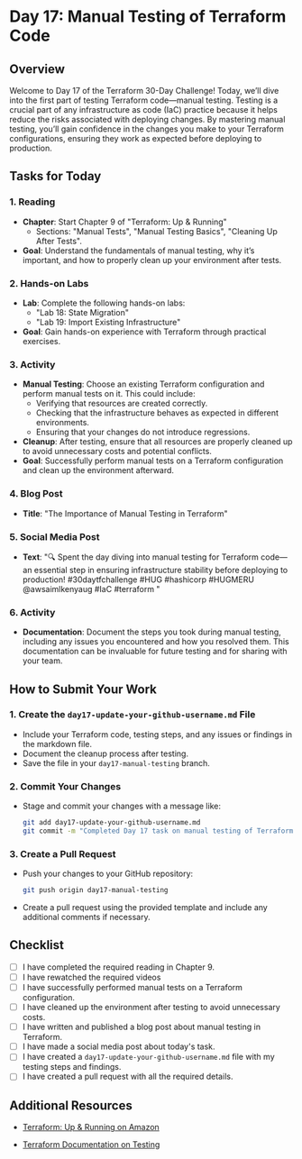 # Day 17: Manual Testing of Terraform Code

## Overview

Welcome to Day 17 of the Terraform 30-Day Challenge! Today, we’ll dive into the first part of testing Terraform code—manual testing. Testing is a crucial part of any infrastructure as code (IaC) practice because it helps reduce the risks associated with deploying changes. By mastering manual testing, you’ll gain confidence in the changes you make to your Terraform configurations, ensuring they work as expected before deploying to production.

## Tasks for Today

### 1. **Reading**
   - **Chapter**: Start Chapter 9 of "Terraform: Up & Running"
     - Sections: "Manual Tests", "Manual Testing Basics", "Cleaning Up After Tests".
   - **Goal**: Understand the fundamentals of manual testing, why it’s important, and how to properly clean up your environment after tests.

### 2. **Hands-on Labs**
   - **Lab**: Complete the following hands-on labs:
     - "Lab 18: State Migration"
     - "Lab 19: Import Existing Infrastructure"
   - **Goal**: Gain hands-on experience with Terraform through practical exercises.
### 3. **Activity**
   - **Manual Testing**: Choose an existing Terraform configuration and perform manual tests on it. This could include:
     - Verifying that resources are created correctly.
     - Checking that the infrastructure behaves as expected in different environments.
     - Ensuring that your changes do not introduce regressions.
   - **Cleanup**: After testing, ensure that all resources are properly cleaned up to avoid unnecessary costs and potential conflicts.
   - **Goal**: Successfully perform manual tests on a Terraform configuration and clean up the environment afterward.

### 4. **Blog Post**
   - **Title**: "The Importance of Manual Testing in Terraform"

### 5. **Social Media Post**
   - **Text**: "🔍 Spent the day diving into manual testing for Terraform code—an essential step in ensuring infrastructure stability before deploying to production! #30daytfchallenge #HUG #hashicorp #HUGMERU @awsaimlkenyaug #IaC #terraform
"

### 6. **Activity**
   - **Documentation**: Document the steps you took during manual testing, including any issues you encountered and how you resolved them. This documentation can be invaluable for future testing and for sharing with your team.

## How to Submit Your Work

### 1. **Create the `day17-update-your-github-username.md` File**
   - Include your Terraform code, testing steps, and any issues or findings in the markdown file.
   - Document the cleanup process after testing.
   - Save the file in your `day17-manual-testing` branch.

### 2. **Commit Your Changes**
   - Stage and commit your changes with a message like:
     ```bash
     git add day17-update-your-github-username.md
     git commit -m "Completed Day 17 task on manual testing of Terraform code"
     ```

### 3. **Create a Pull Request**
   - Push your changes to your GitHub repository:
     ```bash
     git push origin day17-manual-testing
     ```
   - Create a pull request using the provided template and include any additional comments if necessary.

## Checklist

- [ ] I have completed the required reading in Chapter 9.
- [ ] I have rewatched the required videos
- [ ] I have successfully performed manual tests on a Terraform configuration.
- [ ] I have cleaned up the environment after testing to avoid unnecessary costs.
- [ ] I have written and published a blog post about manual testing in Terraform.
- [ ] I have made a social media post about today's task.
- [ ] I have created a `day17-update-your-github-username.md` file with my testing steps and findings.
- [ ] I have created a pull request with all the required details.

## Additional Resources

- [Terraform: Up & Running on Amazon](https://www.amazon.com/Terraform-Running-Infrastructure-Configuration-Management/dp/1492046906)

- [Terraform Documentation on Testing](https://www.terraform.io/docs/language/testing/index.html)




